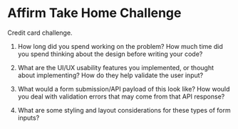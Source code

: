 # Affirm Take Home Challenge
Credit card challenge.

1. How long did you spend working on the problem? How much time did you spend thinking about the design before writing your code?

2. What are the UI/UX usability features you implemented, or thought about implementing? How do they help validate the user input?

3. What would a form submission/API payload of this look like? How would you deal with validation errors that may come from that API response?

4. What are some styling and layout considerations for these types of form inputs?
